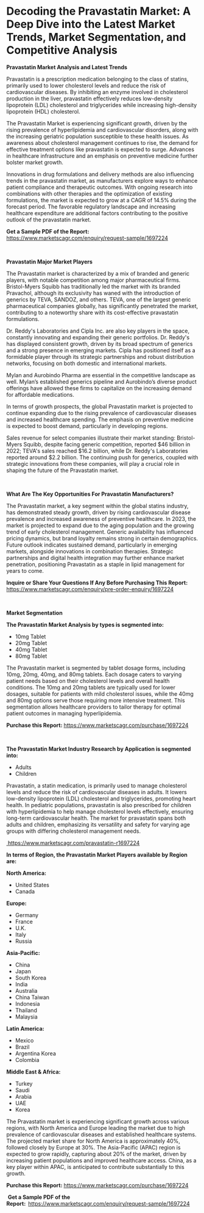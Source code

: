 <p><h1>Decoding the Pravastatin Market: A Deep Dive into the Latest Market Trends, Market Segmentation, and Competitive Analysis</h1></p><p><strong>Pravastatin Market Analysis and Latest Trends</strong></p>
<p><p>Pravastatin is a prescription medication belonging to the class of statins, primarily used to lower cholesterol levels and reduce the risk of cardiovascular diseases. By inhibiting an enzyme involved in cholesterol production in the liver, pravastatin effectively reduces low-density lipoprotein (LDL) cholesterol and triglycerides while increasing high-density lipoprotein (HDL) cholesterol.</p><p>The Pravastatin Market is experiencing significant growth, driven by the rising prevalence of hyperlipidemia and cardiovascular disorders, along with the increasing geriatric population susceptible to these health issues. As awareness about cholesterol management continues to rise, the demand for effective treatment options like pravastatin is expected to surge. Advances in healthcare infrastructure and an emphasis on preventive medicine further bolster market growth.</p><p>Innovations in drug formulations and delivery methods are also influencing trends in the pravastatin market, as manufacturers explore ways to enhance patient compliance and therapeutic outcomes. With ongoing research into combinations with other therapies and the optimization of existing formulations, the market is expected to grow at a CAGR of 14.5% during the forecast period. The favorable regulatory landscape and increasing healthcare expenditure are additional factors contributing to the positive outlook of the pravastatin market.</p></p>
<p><strong>Get a Sample PDF of the Report:&nbsp;</strong> <a href="https://www.marketscagr.com/enquiry/request-sample/1697224?utm_campaign=3206&utm_medium=2&utm_source=Github&utm_content=ia&utm_term=19042025&utm_id=pravastatin">https://www.marketscagr.com/enquiry/request-sample/1697224</a></p>
<p>&nbsp;</p>
<p><strong>Pravastatin Major Market Players</strong></p>
<p><p>The Pravastatin market is characterized by a mix of branded and generic players, with notable competition among major pharmaceutical firms. Bristol-Myers Squibb has traditionally led the market with its branded Pravachol, although its exclusivity has waned with the introduction of generics by TEVA, SANDOZ, and others. TEVA, one of the largest generic pharmaceutical companies globally, has significantly penetrated the market, contributing to a noteworthy share with its cost-effective pravastatin formulations.</p><p>Dr. Reddy's Laboratories and Cipla Inc. are also key players in the space, constantly innovating and expanding their generic portfolios. Dr. Reddy's has displayed consistent growth, driven by its broad spectrum of generics and a strong presence in emerging markets. Cipla has positioned itself as a formidable player through its strategic partnerships and robust distribution networks, focusing on both domestic and international markets.</p><p>Mylan and Aurobindo Pharma are essential in the competitive landscape as well. Mylan’s established generics pipeline and Aurobindo’s diverse product offerings have allowed these firms to capitalize on the increasing demand for affordable medications.</p><p>In terms of growth prospects, the global Pravastatin market is projected to continue expanding due to the rising prevalence of cardiovascular diseases and increased healthcare spending. The emphasis on preventive medicine is expected to boost demand, particularly in developing regions.</p><p>Sales revenue for select companies illustrate their market standing: Bristol-Myers Squibb, despite facing generic competition, reported $46 billion in 2022; TEVA's sales reached $16.2 billion, while Dr. Reddy's Laboratories reported around $2.2 billion. The continuing push for generics, coupled with strategic innovations from these companies, will play a crucial role in shaping the future of the Pravastatin market.</p></p>
<p>&nbsp;</p>
<p><strong>What Are The Key Opportunities For Pravastatin Manufacturers?</strong></p>
<p><p>The Pravastatin market, a key segment within the global statins industry, has demonstrated steady growth, driven by rising cardiovascular disease prevalence and increased awareness of preventive healthcare. In 2023, the market is projected to expand due to the aging population and the growing trend of early cholesterol management. Generic availability has influenced pricing dynamics, but brand loyalty remains strong in certain demographics. Future outlook indicates sustained demand, particularly in emerging markets, alongside innovations in combination therapies. Strategic partnerships and digital health integration may further enhance market penetration, positioning Pravastatin as a staple in lipid management for years to come.</p></p>
<p><strong>Inquire or Share Your Questions If Any Before Purchasing This Report:</strong> <a href="https://www.marketscagr.com/enquiry/pre-order-enquiry/1697224?utm_campaign=3206&utm_medium=2&utm_source=Github&utm_content=ia&utm_term=19042025&utm_id=pravastatin">https://www.marketscagr.com/enquiry/pre-order-enquiry/1697224</a></p>
<p>&nbsp;</p>
<p><strong>Market Segmentation</strong></p>
<p><strong>The Pravastatin Market Analysis by types is segmented into:</strong></p>
<p><ul><li>10mg Tablet</li><li>20mg Tablet</li><li>40mg Tablet</li><li>80mg Tablet</li></ul></p>
<p><p>The Pravastatin market is segmented by tablet dosage forms, including 10mg, 20mg, 40mg, and 80mg tablets. Each dosage caters to varying patient needs based on their cholesterol levels and overall health conditions. The 10mg and 20mg tablets are typically used for lower dosages, suitable for patients with mild cholesterol issues, while the 40mg and 80mg options serve those requiring more intensive treatment. This segmentation allows healthcare providers to tailor therapy for optimal patient outcomes in managing hyperlipidemia.</p></p>
<p><strong>Purchase this Report:&nbsp;</strong><a href="https://www.marketscagr.com/purchase/1697224?utm_campaign=3206&utm_medium=2&utm_source=Github&utm_content=ia&utm_term=19042025&utm_id=pravastatin">https://www.marketscagr.com/purchase/1697224</a></p>
<p>&nbsp;</p>
<p><strong>The Pravastatin Market Industry Research by Application is segmented into:</strong></p>
<p><ul><li>Adults</li><li>Children</li></ul></p>
<p><p>Pravastatin, a statin medication, is primarily used to manage cholesterol levels and reduce the risk of cardiovascular diseases in adults. It lowers low-density lipoprotein (LDL) cholesterol and triglycerides, promoting heart health. In pediatric populations, pravastatin is also prescribed for children with hyperlipidemia to help manage cholesterol levels effectively, ensuring long-term cardiovascular health. The market for pravastatin spans both adults and children, emphasizing its versatility and safety for varying age groups with differing cholesterol management needs.</p></p>
<p><a href="https://www.marketscagr.com/pravastatin-r1697224?utm_campaign=3206&utm_medium=2&utm_source=Github&utm_content=ia&utm_term=19042025&utm_id=pravastatin">&nbsp;https://www.marketscagr.com/pravastatin-r1697224</a></p>
<p><strong>In terms of Region, the Pravastatin Market Players available by Region are:</strong></p>
<p>
    <p> <strong> North America: </strong>
        <ul>
            <li>United States</li>
            <li>Canada</li>
        </ul>
        </p> 
    <p> <strong> Europe: </strong>
        <ul>
            <li>Germany</li>
            <li>France</li>
            <li>U.K.</li>
            <li>Italy</li>
            <li>Russia</li>
        </ul>
        </p> 
    <p> <strong> Asia-Pacific: </strong>
        <ul>
            <li>China</li>
            <li>Japan</li>
            <li>South Korea</li>
            <li>India</li>
            <li>Australia</li>
            <li>China Taiwan</li>
            <li>Indonesia</li>
            <li>Thailand</li>
            <li>Malaysia</li>
        </ul>
        </p> 
    <p> <strong> Latin America: </strong>
        <ul>
            <li>Mexico</li>
            <li>Brazil</li>
            <li>Argentina Korea</li>
            <li>Colombia</li>
        </ul>
        </p> 
    <p> <strong> Middle East & Africa: </strong>
        <ul>
            <li>Turkey</li>
            <li>Saudi</li>
            <li>Arabia</li>
            <li>UAE</li>
            <li>Korea</li>
        </ul>
    </p>
    </p>
<p><p>The Pravastatin market is experiencing significant growth across various regions, with North America and Europe leading the market due to high prevalence of cardiovascular diseases and established healthcare systems. The projected market share for North America is approximately 40%, followed closely by Europe at 30%. The Asia-Pacific (APAC) region is expected to grow rapidly, capturing about 20% of the market, driven by increasing patient populations and improved healthcare access. China, as a key player within APAC, is anticipated to contribute substantially to this growth.</p></p>
<p><strong>Purchase this Report: </strong><a href="https://www.marketscagr.com/purchase/1697224?utm_campaign=3206&utm_medium=2&utm_source=Github&utm_content=ia&utm_term=19042025&utm_id=pravastatin">https://www.marketscagr.com/purchase/1697224</a></p>
<p>&nbsp;<strong>Get a Sample PDF of the Report:&nbsp;&nbsp;</strong><a href="https://www.marketscagr.com/enquiry/request-sample/1697224?utm_campaign=3206&utm_medium=2&utm_source=Github&utm_content=ia&utm_term=19042025&utm_id=pravastatin">https://www.marketscagr.com/enquiry/request-sample/1697224</a></p>
<p><strong></strong></p>
<p><p></p><p></p><p></p></p>